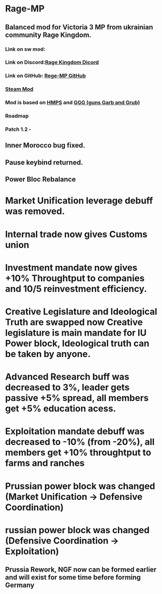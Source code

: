 # Rage-MP

## Balanced mod for Victoria 3 MP from ukrainian community Rage Kingdom.
### Link on sw mod:
### Link on Discord:[Rage Kingdom Dicord](https://discord.gg/rkingdom)
### Link on GitHub: [Rege-MP GitHub](https://github.com/KreKEP1/Rage-MP)
### [Steam Mod](https://steamcommunity.com/sharedfiles/filedetails/?id=3417399522)
### Mod is based on [HMPS](https://steamcommunity.com/sharedfiles/filedetails/?id=3325961657&searchtext=HMPS) and [GGG (guns Garb and Grub)](https://steamcommunity.com/sharedfiles/filedetails/?id=2968644620&searchtext=Guns)
### Roadmap 
### Patch 1.2 -
## Inner Morocco bug fixed.
## Pause keybind returned.
## Power Bloc Rebalance 
# Market Unification leverage debuff was removed. 
# Internal trade now gives Customs union
# Investment mandate now gives +10% Throughtput to companies and 10/5 reinvestment efficiency.
# Creative Legislature and Ideological Truth are swapped now Creative legislature is main mandate for IU Power block, Ideological truth can be taken by anyone.
# Advanced Research buff was decreased to 3%, leader gets passive +5% spread, all members get +5% education acess.
# Exploitation mandate debuff was decreased to -10% (from -20%), all members get +10% throughtput to farms and ranches
# Prussian power block was changed (Market Unification -> Defensive Coordination)
# russian power block was changed (Defensive Coordination -> Exploitation)
## Prussia Rework, NGF now can be formed earlier and will exist for some time before forming Germany
